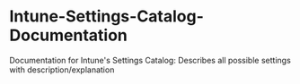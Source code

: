 # Intune-Settings-Catalog-Documentation
Documentation for Intune's Settings Catalog: Describes all possible settings with description/explanation
